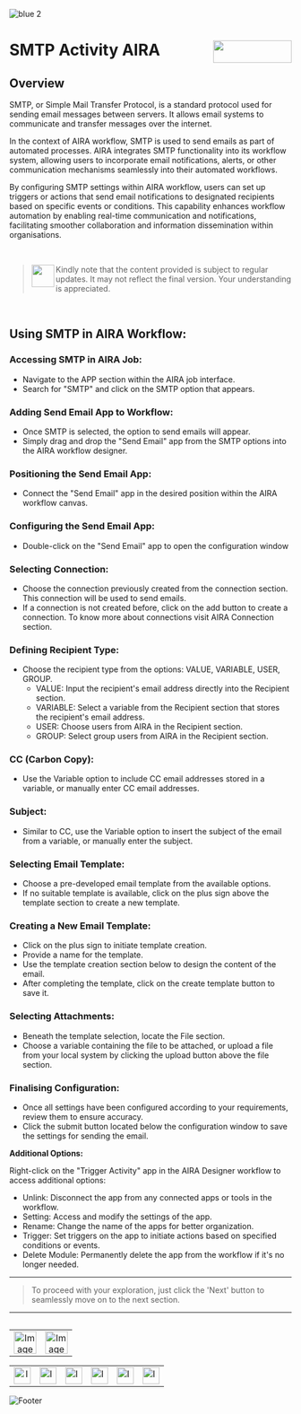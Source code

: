 ![blue 2](https://github.com/airacommunity/AIRA-User-Guide/assets/153823636/d8d04150-3b32-4b48-8485-07dc3c67fbaa)
# SMTP Activity AIRA <img align="right" width="140" height="40" src="https://github.com/airacommunity/AIRA-User-Guide-Images/blob/main/ARIA%20Logo%202.png?raw=true">

## Overview
SMTP, or Simple Mail Transfer Protocol, is a standard protocol used for sending email messages between servers. It allows email systems to communicate and transfer messages over the internet.

In the context of AIRA workflow, SMTP is used to send emails as part of automated processes. AIRA integrates SMTP functionality into its workflow system, allowing users to incorporate email notifications, alerts, or other communication mechanisms seamlessly into their automated workflows.

By configuring SMTP settings within AIRA workflow, users can set up triggers or actions that send email notifications to designated recipients based on specific events or conditions. This capability enhances workflow automation by enabling real-time communication and notifications, facilitating smoother collaboration and information dissemination within organisations.

<br>

> <img align="left" width="40" height="40" src="https://github.com/airacommunity/AIRA-User-Guide-Images/blob/main/Icon-Warning.png?raw=true"> Kindly note that the content provided is subject to regular updates. It may not reflect the final version. Your understanding is appreciated.

<br>

## Using SMTP in AIRA Workflow:

### Accessing SMTP in AIRA Job:
- Navigate to the APP section within the AIRA job interface.
- Search for "SMTP" and click on the SMTP option that appears.

### Adding Send Email App to Workflow:
- Once SMTP is selected, the option to send emails will appear.
- Simply drag and drop the "Send Email" app from the SMTP options into the AIRA workflow designer.

### Positioning the Send Email App:
- Connect the "Send Email" app in the desired position within the AIRA workflow canvas.

### Configuring the Send Email App:
- Double-click on the "Send Email" app to open the configuration window

### Selecting Connection:
- Choose the connection previously created from the connection section. This connection will be used to send emails. 
- If a connection is not created before, click on the add button to create a connection. To know more about connections visit AIRA Connection section.

### Defining Recipient Type:
- Choose the recipient type from the options: VALUE, VARIABLE, USER, GROUP.
  - VALUE: Input the recipient's email address directly into the Recipient section.
  - VARIABLE: Select a variable from the Recipient section that stores the recipient's email address.
  - USER: Choose users from AIRA in the Recipient section.
  - GROUP: Select group users from AIRA in the Recipient section.

### CC (Carbon Copy):
- Use the Variable option to include CC email addresses stored in a variable, or manually enter CC email addresses.

### Subject:
- Similar to CC, use the Variable option to insert the subject of the email from a variable, or manually enter the subject.

### Selecting Email Template:
- Choose a pre-developed email template from the available options.
- If no suitable template is available, click on the plus sign above the template section to create a new template.

### Creating a New Email Template:
- Click on the plus sign to initiate template creation.
- Provide a name for the template.
- Use the template creation section below to design the content of the email.
- After completing the template, click on the create template button to save it.

### Selecting Attachments:
- Beneath the template selection, locate the File section.
- Choose a variable containing the file to be attached, or upload a file from your local system by clicking the upload button above the file section.

### Finalising Configuration:
- Once all settings have been configured according to your requirements, review them to ensure accuracy.
- Click the submit button located below the configuration window to save the settings for sending the email.

**Additional Options:**

Right-click on the "Trigger Activity" app in the AIRA Designer workflow to access additional options:

- Unlink: Disconnect the app from any connected apps or tools in the workflow.
- Setting: Access and modify the settings of the app.
- Rename: Change the name of the apps for better organization.
- Trigger: Set triggers on the app to initiate actions based on specified conditions or events.
- Delete Module: Permanently delete the app from the workflow if it's no longer needed.

----

> To proceed with your exploration, just click the 'Next' button to seamlessly move on to the next section.

----


<table align="right" border="0">
    <tr>
      <td align="center"><a href="https://github.com/airacommunity/AIRA-User-Guide/blob/main/A.%20Introduction%20to%20AIRA%20User%20Guide.md"><img src="https://github.com/airacommunity/AIRA-User-Guide-Images/blob/main/icon-previous.png" alt="Image 5" width="40" height="40"></a></td>
      <td align="center"><a href="https://github.com/airacommunity/AIRA-User-Guide/blob/main/C.%20Introduction%20to%20AIRA%20Installation.md"><img src="https://github.com/airacommunity/AIRA-User-Guide-Images/blob/main/icon-next.png" alt="Image 5" width="40" height="40"></a></td>
    </tr>
</table>

<br>
<br>
<br>

<table border="0" align="center">
  <tr>
    <td align="center"><a href="https://aira.fr/"><img src="https://github.com/airacommunity/AIRA-User-Guide-Images/blob/main/icon-website.png?raw=true" alt="Image 5" width="30" height="30"></a></td>
    <td><a href="https://www.linkedin.com/company/aira-rpa/"><img src="https://github.com/airacommunity/AIRA-User-Guide-Images/blob/main/icon%20-%20linkedin.png?raw=true" alt="Image 1" width="30" height="30"></a></td>
    <td><a href="https://www.instagram.com/connect_aira/"><img src="https://github.com/airacommunity/AIRA-User-Guide-Images/blob/main/icon-instagram.png?raw=true" alt="Image 2" width="30" height="30"></a></td>
    <td><a href="https://www.youtube.com/channel/UCHHCcwQrx-_19sAhu-2R4ww"><img src="https://github.com/airacommunity/AIRA-User-Guide-Images/blob/main/icon%20-%20youtube.png?raw=true" alt="Image 3" width="30" height="30"></a></td>
    <td><a href="https://twitter.com/Aira_RPA"><img src="https://github.com/airacommunity/AIRA-User-Guide-Images/blob/main/icon%20-%20twitter.png?raw=true" alt="Image 4" width="30" height="30"></a></td>
    <td><a href="mailto:connect@aira.fr"><img src="https://github.com/airacommunity/AIRA-User-Guide-Images/blob/main/icon%20-%20gmail.png?raw=true" alt="Image 6" width="30" height="30"></a></td>
  </tr>
</table>


![Footer](https://github.com/airacommunity/AIRA-User-Guide/assets/153823636/6bb25f04-ad9c-476c-b653-c3c1dac1a868)
